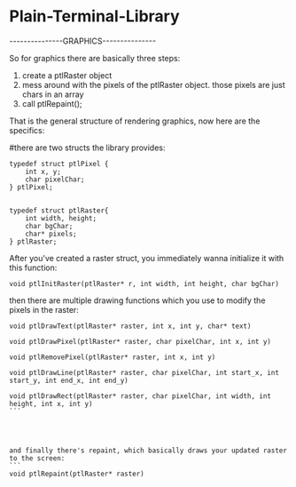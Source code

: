 # Plain-Terminal-Library

---------------GRAPHICS---------------


So for graphics there are basically three steps:

1) create a ptlRaster object
2) mess around with the pixels of the ptlRaster object. those pixels are just chars in an array
3) call ptlRepaint();

That is the general structure of rendering graphics, now here are the specifics:

#there are two structs the library provides:
```
typedef struct ptlPixel {
    int x, y;
    char pixelChar;
} ptlPixel;


typedef struct ptlRaster{
    int width, height;
    char bgChar;
    char* pixels;
} ptlRaster;
```

After you've created a raster struct, you immediately wanna initialize it with this function:
```
void ptlInitRaster(ptlRaster* r, int width, int height, char bgChar)
```





then there are multiple drawing functions which you use to modify the pixels in the raster:

````
void ptlDrawText(ptlRaster* raster, int x, int y, char* text)

void ptlDrawPixel(ptlRaster* raster, char pixelChar, int x, int y)

void ptlRemovePixel(ptlRaster* raster, int x, int y)

void ptlDrawLine(ptlRaster* raster, char pixelChar, int start_x, int start_y, int end_x, int end_y)

void ptlDrawRect(ptlRaster* raster, char pixelChar, int width, int height, int x, int y)
```




and finally there's repaint, which basically draws your updated raster to the screen:
```
void ptlRepaint(ptlRaster* raster)


